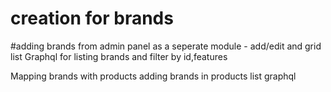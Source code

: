 # creation for brands 
#adding brands from admin panel as a seperate module - add/edit and grid list
Graphql for listing brands and filter by id,features

Mapping brands with products 
adding brands in products list graphql